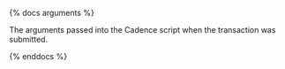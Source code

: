 {% docs arguments %}

The arguments passed into the Cadence script when the transaction was submitted.

{% enddocs %}
